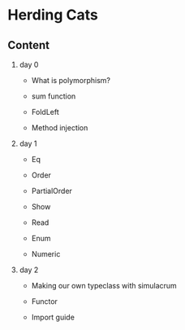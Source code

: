 # Herding Cats

## Content

1. day 0

    - What is polymorphism?
    
    - sum function
    
    - FoldLeft
    
    - Method injection

2. day 1

    - Eq
    
    - Order
    
    - PartialOrder
    
    - Show
    
    - Read
    
    - Enum
    
    - Numeric

3. day 2

    - Making our own typeclass with simulacrum
    
    - Functor
    
    - Import guide

